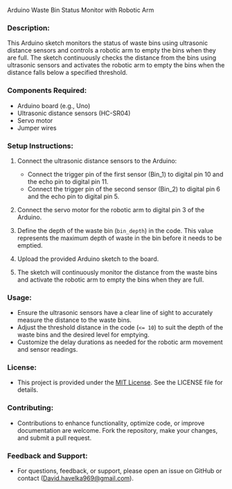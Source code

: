 Arduino Waste Bin Status Monitor with Robotic Arm
### Description:
This Arduino sketch monitors the status of waste bins using ultrasonic distance sensors and controls a robotic arm to empty the bins when they are full. The sketch continuously checks the distance from the bins using ultrasonic sensors and activates the robotic arm to empty the bins when the distance falls below a specified threshold.

### Components Required:
- Arduino board (e.g., Uno)
- Ultrasonic distance sensors (HC-SR04)
- Servo motor
- Jumper wires

### Setup Instructions:
1. Connect the ultrasonic distance sensors to the Arduino:
   - Connect the trigger pin of the first sensor (Bin_1) to digital pin 10 and the echo pin to digital pin 11.
   - Connect the trigger pin of the second sensor (Bin_2) to digital pin 6 and the echo pin to digital pin 5.

2. Connect the servo motor for the robotic arm to digital pin 3 of the Arduino.

3. Define the depth of the waste bin (`bin_depth`) in the code. This value represents the maximum depth of waste in the bin before it needs to be emptied.

4. Upload the provided Arduino sketch to the board.

5. The sketch will continuously monitor the distance from the waste bins and activate the robotic arm to empty the bins when they are full.

### Usage:
- Ensure the ultrasonic sensors have a clear line of sight to accurately measure the distance to the waste bins.
- Adjust the threshold distance in the code (`<= 10`) to suit the depth of the waste bins and the desired level for emptying.
- Customize the delay durations as needed for the robotic arm movement and sensor readings.

### License:
- This project is provided under the [MIT License](https://opensource.org/licenses/MIT). See the LICENSE file for details.

### Contributing:
- Contributions to enhance functionality, optimize code, or improve documentation are welcome. Fork the repository, make your changes, and submit a pull request.

### Feedback and Support:
- For questions, feedback, or support, please open an issue on GitHub or contact (David.havelka969@gmail.com).
